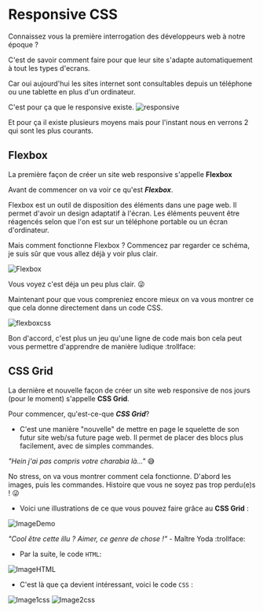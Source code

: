 # Responsive CSS

Connaissez vous la première interrogation des développeurs web à notre époque ?

C'est de savoir comment faire pour que leur site s'adapte automatiquement à tout les types d'ecrans.

Car oui aujourd'hui les sites internet sont consultables depuis un téléphone ou une tablette en plus d'un ordinateur.

C'est pour ça que le responsive existe.
![responsive](../images/responsive.jpg)

Et pour ça il existe plusieurs moyens mais pour l'instant nous en verrons 2 qui sont les plus courants.

## Flexbox

La première façon de créer un site web responsive s'appelle **Flexbox**

Avant de commencer on va voir ce qu'est _**Flexbox**_.

Flexbox est un outil de disposition des éléments dans une page web. Il permet d'avoir un design adaptatif à l'écran. Les éléments peuvent être réagencés selon que l'on est sur un téléphone portable ou un écran d'ordinateur.

Mais comment fonctionne Flexbox ? Commencez par regarder ce schéma, je suis sûr que vous allez déjà y voir plus clair.

![Flexbox](../images/flexbox.png)

Vous voyez c'est déja un peu plus clair.  :stuck_out_tongue_winking_eye:

Maintenant pour que vous compreniez encore mieux on va vous montrer ce que cela donne directement dans un code CSS.

![flexboxcss](../images/responsive2.png)

Bon d'accord, c'est plus un jeu qu'une ligne de code mais bon cela peut vous permettre d'apprendre de manière ludique :trollface:

## CSS Grid

La dernière et nouvelle façon de créer un site web responsive de nos jours (pour le moment) s'appelle **CSS Grid**.

Pour commencer, qu'est-ce-que _**CSS Grid**_?

- C'est une manière "nouvelle" de mettre en page le squelette de son futur site web/sa future page web. Il permet de placer des blocs plus facilement, avec de simples commandes.

_"Hein j'ai pas compris votre charabia là..."_ :sweat_smile:

No stress, on va vous montrer comment cela fonctionne.
D'abord les images, puis les commandes. Histoire que vous ne soyez pas trop perdu(e)s !  :stuck_out_tongue_winking_eye:

- Voici une illustrations de ce que vous pouvez faire grâce au **CSS Grid** :

![ImageDemo](../images/démo.png)

_"Cool être cette illu ? Aimer, ce genre de chose !"_ - Maître Yoda  :trollface:

- Par la suite, le code `HTML`:

![ImageHTML](../images/htmlresponsive.png)

- C'est là que ça devient intéressant, voici le code `CSS` :

![Image1css](../images/css1.png)
![Image2css](../images/css2.png)
